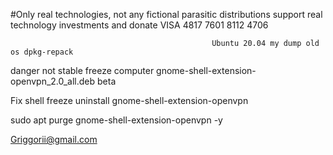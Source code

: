 #Only real technologies, not any fictional parasitic distributions support real technology investments and donate VISA 4817 7601 8112 4706

                                                 Ubuntu 20.04 my dump old os dpkg-repack

                                    
danger not stable freeze computer gnome-shell-extension-openvpn_2.0_all.deb beta

Fix shell freeze uninstall gnome-shell-extension-openvpn

sudo apt purge  gnome-shell-extension-openvpn -y

Griggorii@gmail.com
